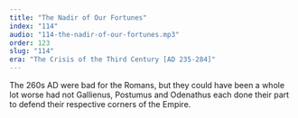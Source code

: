 ```yaml
---
title: "The Nadir of Our Fortunes"
index: "114"
audio: "114-the-nadir-of-our-fortunes.mp3"
order: 123
slug: "114"
era: "The Crisis of the Third Century [AD 235-284]"
---
```


The 260s AD were bad for the Romans, but they could have been a whole lot worse had not Gallienus, Postumus and Odenathus each done their part to defend their respective corners of the Empire.


